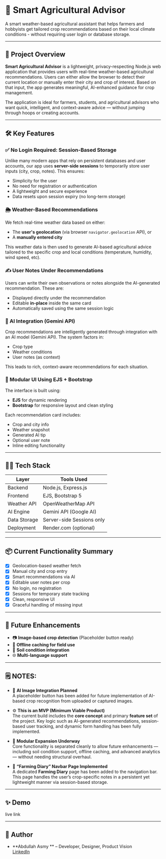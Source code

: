 # 🌱 Smart Agricultural Advisor

A smart weather-based agricultural assistant that helps farmers and hobbyists get tailored crop recommendations based on their local climate conditions - without requiring user login or database storage.

---

## 🚀 Project Overview

**Smart Agricultural Advisor** is a lightweight, privacy-respecting Node.js web application that provides users with real-time weather-based agricultural recommendations. Users can either allow the browser to detect their current location or manually enter their city and crop of interest. Based on that input, the app generates meaningful, AI-enhanced guidance for crop management.

The application is ideal for farmers, students, and agricultural advisors who want quick, intelligent, and context-aware advice — without jumping through hoops or creating accounts.

---

## 🛠️ Key Features

### ✅ No Login Required: Session-Based Storage
Unlike many modern apps that rely on persistent databases and user accounts, our app uses **server-side sessions** to temporarily store user inputs (city, crop, notes). This ensures:
- Simplicity for the user
- No need for registration or authentication
- A lightweight and secure experience
- Data resets upon session expiry (no long-term storage)

### 🌦️ Weather-Based Recommendations
We fetch real-time weather data based on either:
- The **user's geolocation** (via browser `navigator.geolocation` API), or
- A **manually entered city**

This weather data is then used to generate AI-based agricultural advice tailored to the specific crop and local conditions (temperature, humidity, wind speed, etc).

### ✍️ User Notes Under Recommendations
Users can write their own observations or notes alongside the AI-generated recommendation. These are:
- Displayed directly under the recommendation
- Editable **in-place** inside the same card
- Automatically saved using the same session logic

### 🧠 AI Integration (Gemini API)
Crop recommendations are intelligently generated through integration with an AI model (Gemini API). The system factors in:
- Crop type
- Weather conditions
- User notes (as context)

This leads to rich, context-aware recommendations for each situation.

### 🧩 Modular UI Using EJS + Bootstrap
The interface is built using:
- **EJS** for dynamic rendering
- **Bootstrap** for responsive layout and clean styling

Each recommendation card includes:
- Crop and city info
- Weather snapshot
- Generated AI tip
- Optional user note
- Inline editing functionality

---

## 🧑‍💻 Tech Stack

| Layer           | Tools Used                |
|----------------|---------------------------|
| Backend        | Node.js, Express.js       |
| Frontend       | EJS, Bootstrap 5          |
| Weather API    | OpenWeatherMap API        |
| AI Engine      | Gemini API (Google AI)    |
| Data Storage   | Server-side Sessions only |
| Deployment     | Render.com (optional)     |

---

## 📦 Current Functionality Summary

- [x] Geolocation-based weather fetch
- [x] Manual city and crop entry
- [x] Smart recommendations via AI
- [x] Editable user notes per crop
- [x] No login, no registration
- [x] Sessions for temporary state tracking
- [x] Clean, responsive UI
- [x] Graceful handling of missing input

---

## 📝 Future Enhancements

- 📷 **Image-based crop detection** (Placeholder button ready)
- 🧠 **Offline caching for field use**
- 🧪 **Soil condition integration**
- 🌐 **Multi-language support**

---

## 🗒️ NOTES:

- 🌾 **AI Image Integration Planned**  
  A placeholder button has been added for future implementation of AI-based crop recognition from uploaded or captured images.

- ⚙️ **This is an MVP (Minimum Viable Product)**  
  The current build includes the **core concept** and primary **feature set** of the project. Key logic such as AI-generated recommendations, session-based user tracking, and dynamic form handling has been fully implemented.

- 🧩 **Modular Expansion Underway**  
  Core functionality is separated cleanly to allow future enhancements — including soil condition support, offline caching, and advanced analytics — without needing structural overhaul.

- 📖 **“Farming Diary” Navbar Page Implemented**  
  A dedicated **Farming Diary** page has been added to the navigation bar. This page handles the user’s crop-specific notes in a persistent yet lightweight manner via session-based storage.

---


## ✨ Demo

 live link

---

## 🤝 Author

- **Abdullah Asmy ** – Developer, Designer, Product Vision  
  [LinkedIn](https://www.linkedin.com/in/aasmy/)

